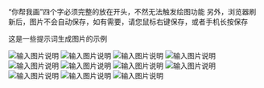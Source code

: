 “你帮我画”四个字必须完整的放在开头，不然无法触发绘图功能
另外，浏览器刷新后，图片不会自动保存，如有需要，请您鼠标右键保存，或者手机长按保存

这是一些提示词生成图片的示例

![输入图片说明](images/%E5%BE%AE%E4%BF%A1%E5%9B%BE%E7%89%87_20230330165436.png)
![输入图片说明](images/%E5%BE%AE%E4%BF%A1%E5%9B%BE%E7%89%87_202303301625257.jpg)
![输入图片说明](images/%E5%BE%AE%E4%BF%A1%E5%9B%BE%E7%89%87_202303301625256.jpg)
![输入图片说明](images/%E5%BE%AE%E4%BF%A1%E5%9B%BE%E7%89%87_202303301625255.jpg)
![输入图片说明](images/%E5%BE%AE%E4%BF%A1%E5%9B%BE%E7%89%87_202303301625254.jpg)
![输入图片说明](images/%E5%BE%AE%E4%BF%A1%E5%9B%BE%E7%89%87_202303301625253.jpg)
![输入图片说明](images/%E5%BE%AE%E4%BF%A1%E5%9B%BE%E7%89%87_202303301625252.jpg)
![输入图片说明](images/%E5%BE%AE%E4%BF%A1%E5%9B%BE%E7%89%87_20230330162525.jpg)
![输入图片说明](images/%E5%BE%AE%E4%BF%A1%E5%9B%BE%E7%89%87_202303301625251.jpg)
![输入图片说明](images/%E5%BE%AE%E4%BF%A1%E5%9B%BE%E7%89%87_202303301625258.jpg)
![输入图片说明](images/%E5%BE%AE%E4%BF%A1%E5%9B%BE%E7%89%87_20230330165711.png)